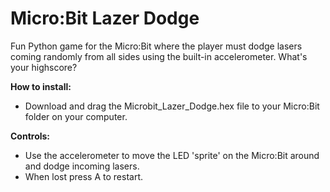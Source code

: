 # Micro:Bit Lazer Dodge

Fun Python game for the Micro:Bit where the player must dodge lasers coming randomly from all sides using the built-in accelerometer.
What's your highscore?

**How to install:**

* Download and drag the Microbit_Lazer_Dodge.hex file to your Micro:Bit folder on your computer.

**Controls:**

* Use the accelerometer to move the LED 'sprite' on the Micro:Bit around and dodge incoming lasers.
* When lost press A to restart.
